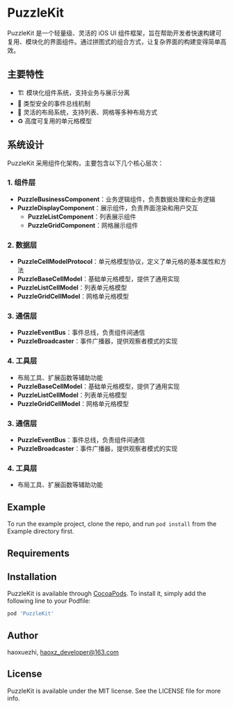 # PuzzleKit

PuzzleKit 是一个轻量级、灵活的 iOS UI 组件框架，旨在帮助开发者快速构建可复用、模块化的界面组件。通过拼图式的组合方式，让复杂界面的构建变得简单高效。

## 主要特性

- 🏗️ 模块化组件系统，支持业务与展示分离
- 🎯 类型安全的事件总线机制
- 📐 灵活的布局系统，支持列表、网格等多种布局方式
- ♻️ 高度可复用的单元格模型

## 系统设计

PuzzleKit 采用组件化架构，主要包含以下几个核心层次：

### 1. 组件层

- **PuzzleBusinessComponent**：业务逻辑组件，负责数据处理和业务逻辑
- **PuzzleDisplayComponent**：展示组件，负责界面渲染和用户交互
  - **PuzzleListComponent**：列表展示组件
  - **PuzzleGridComponent**：网格展示组件

### 2. 数据层

- **PuzzleCellModelProtocol**：单元格模型协议，定义了单元格的基本属性和方法
- **PuzzleBaseCellModel**：基础单元格模型，提供了通用实现
- **PuzzleListCellModel**：列表单元格模型
- **PuzzleGridCellModel**：网格单元格模型

### 3. 通信层

- **PuzzleEventBus**：事件总线，负责组件间通信
- **PuzzleBroadcaster**：事件广播器，提供观察者模式的实现

### 4. 工具层

- 布局工具、扩展函数等辅助功能
- **PuzzleBaseCellModel**：基础单元格模型，提供了通用实现
- **PuzzleListCellModel**：列表单元格模型
- **PuzzleGridCellModel**：网格单元格模型

### 3. 通信层

- **PuzzleEventBus**：事件总线，负责组件间通信
- **PuzzleBroadcaster**：事件广播器，提供观察者模式的实现

### 4. 工具层

- 布局工具、扩展函数等辅助功能

## Example

To run the example project, clone the repo, and run `pod install` from the Example directory first.

## Requirements

## Installation

PuzzleKit is available through [CocoaPods](https://cocoapods.org). To install
it, simply add the following line to your Podfile:

```ruby
pod 'PuzzleKit'
```

## Author

haoxuezhi, <haoxz_developer@163.com>

## License

PuzzleKit is available under the MIT license. See the LICENSE file for more info.
